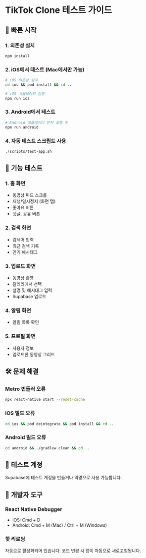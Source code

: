 # TikTok Clone 테스트 가이드

## 🚀 빠른 시작

### 1. 의존성 설치
```bash
npm install
```

### 2. iOS에서 테스트 (Mac에서만 가능)
```bash
# iOS 의존성 설치
cd ios && pod install && cd ..

# iOS 시뮬레이터 실행
npm run ios
```

### 3. Android에서 테스트
```bash
# Android 에뮬레이터 먼저 실행 후
npm run android
```

### 4. 자동 테스트 스크립트 사용
```bash
./scripts/test-app.sh
```

## 📱 기능 테스트

### 1. 홈 화면
- 동영상 피드 스크롤
- 재생/일시정지 (화면 탭)
- 좋아요 버튼
- 댓글, 공유 버튼

### 2. 검색 화면
- 검색어 입력
- 최근 검색 기록
- 인기 해시태그

### 3. 업로드 화면
- 동영상 촬영
- 갤러리에서 선택
- 설명 및 해시태그 입력
- Supabase 업로드

### 4. 알림 화면
- 알림 목록 확인

### 5. 프로필 화면
- 사용자 정보
- 업로드한 동영상 그리드

## 🛠 문제 해결

### Metro 번들러 오류
```bash
npx react-native start --reset-cache
```

### iOS 빌드 오류
```bash
cd ios && pod deintegrate && pod install && cd ..
```

### Android 빌드 오류
```bash
cd android && ./gradlew clean && cd ..
```

## 📝 테스트 계정

Supabase에 테스트 계정을 만들거나 익명으로 사용 가능합니다.

## 🔧 개발자 도구

### React Native Debugger
- iOS: Cmd + D
- Android: Cmd + M (Mac) / Ctrl + M (Windows)

### 핫 리로딩
자동으로 활성화되어 있습니다. 코드 변경 시 앱이 자동으로 새로고침됩니다.